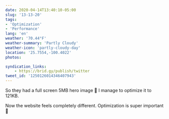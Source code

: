 ```yaml
---
date: 2020-04-14T13:40:10-05:00
slug: '13-13-20'
tags:
- 'Optimization'
- 'Performance'
lang: 'en'
weather: '70.44°F'
weather-summary: 'Partly Cloudy'
weather-icon: 'partly-cloudy-day'
location: '25.7554,-100.4022'
photos:

syndication_links:
    - https://brid.gy/publish/twitter
tweet_id: '1250126014346407943'
---
```

So they had a full screen 5MB hero image 🤯 I manage to optimize it to 121KB. 

Now the website feels completely different. Optimization is super important 🙂

 